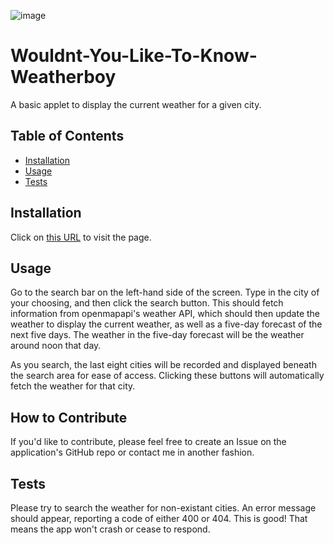 ![image](https://github.com/Sivelos1/Wouldnt-You-Like-To-Know-Weatherboy/assets/21207337/3dd7f91e-b76c-47d0-840d-46e89e7bbefe)

# Wouldnt-You-Like-To-Know-Weatherboy
 A basic applet to display the current weather for a given city.

## Table of Contents

- [Installation](#installation)
- [Usage](#usage)
- [Tests](#tests)

## Installation

Click on [this URL](https://sivelos1.github.io/Wouldnt-You-Like-To-Know-Weatherboy/) to visit the page.

## Usage

Go to the search bar on the left-hand side of the screen. Type in the city of your choosing, and then click the search button. This should fetch information from openmapapi's weather API, which should then update the weather to display the current weather, as well as a five-day forecast of the next five days. The weather in the five-day forecast will be the weather around noon that day.

As you search, the last eight cities will be recorded and displayed beneath the search area for ease of access. Clicking these buttons will automatically fetch the weather for that city.

## How to Contribute

If you'd like to contribute, please feel free to create an Issue on the application's GitHub repo or contact me in another fashion.

## Tests

Please try to search the weather for non-existant cities. An error message should appear, reporting a code of either 400 or 404. This is good! That means the app won't crash or cease to respond.
